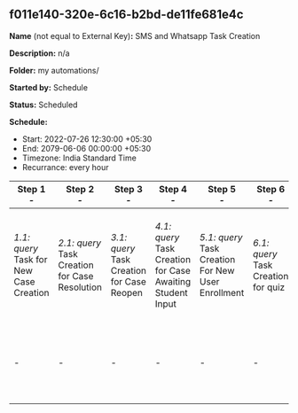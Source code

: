 ## f011e140-320e-6c16-b2bd-de11fe681e4c

**Name** (not equal to External Key)**:** SMS and Whatsapp Task Creation

**Description:** n/a

**Folder:** my automations/

**Started by:** Schedule

**Status:** Scheduled

**Schedule:**

* Start: 2022-07-26 12:30:00 +05:30
* End: 2079-06-06 00:00:00 +05:30
* Timezone:  India Standard Time
* Recurrance: every  hour 

| Step 1<br>_-_ | Step 2<br>_-_ | Step 3<br>_-_ | Step 4<br>_-_ | Step 5<br>_-_ | Step 6<br>_-_ | Step 7<br>_-_ | Step 8<br>_-_ | Step 9<br>_-_ | Step 10<br>_-_ |
| --- | --- | --- | --- | --- | --- | --- | --- | --- | --- |
| _1.1: query_<br>Task for New Case Creation | _2.1: query_<br>Task Creation for Case Resolution | _3.1: query_<br>Task Creation for Case Reopen | _4.1: query_<br>Task Creation for Case Awaiting Student Input | _5.1: query_<br>Task Creation For New User Enrollment | _6.1: query_<br>Task Creation for quiz | _7.1: query_<br>Task Creation For Assignment | _8.1: query_<br>Check sms message is delivered or not for status is sent | _9.1: query_<br>Update SMS SendLog | _10.1: fireEvent_<br>Task Creation in SF |
| - | - | - | - | - | - | - | _8.2: query_<br>Task Creation to update status | - | - |

